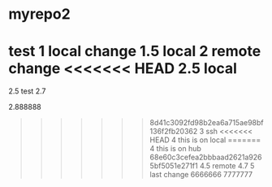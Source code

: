 # myrepo2
test
1 local change
1.5 local
2 remote change
<<<<<<< HEAD
2.5 local
=======
2.5 test
2.7




2.888888
>>>>>>> 8d41c3092fd98b2ea6a715ae98bf136f2fb20362
3 ssh
<<<<<<< HEAD
4 this is on local
=======
4 this is on hub
>>>>>>> 68e60c3cefea2bbbaad2621a9265bf5051e271f1
4.5 remote
4.7
5 last change
6666666
7777777
